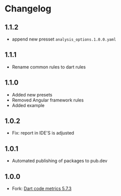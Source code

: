 # Changelog
## 1.1.2

- append new presset `analysis_options.1.0.0.yaml`

## 1.1.1

- Rename common rules to dart rules

## 1.1.0

- Added new presets
- Removed Angular framework rules
- Added example

## 1.0.2

- Fix: report in IDE'S is adjusted

## 1.0.1

- Automated publishing of packages to pub.dev

## 1.0.0

- Fork: [Dart code metrics 5.7.3](https://github.com/dart-code-checker/dart-code-metrics)
